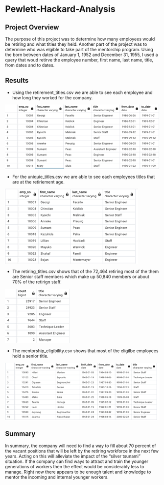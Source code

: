 # Pewlett-Hackard-Analysis

## Project Overview

The purpose of this project was to determine how many employees would be retiring and what titles they held. Another part of the project was to determine who was elgible to take part of the mentorship program. Using the born between dates of January 1, 1952 and December 31, 1955, I used a query that woud retirve the employee number, first name, last name, title, from dates and to dates. 

## Results

- Using the retirement_titles.csv we are able to see each employee and how long they worked for the company.

![](Data/retirement_titles.png)

- For the uniquie_titles.csv we are able to see each employees titles that are at the retiriement age.

![](Data/unique_titles.png)

- The retiring_titles.csv shows that of the 72,464 retiring most of the them are Senior staff members which make up 50,840 members or about 70% of the retirign staff.

![](Data/retiring_titles.png)

- The mentorship_eligibility.csv shows that most of the eligilbe employees hold a senior title. 

![](Data/mentorship_eligibilty.png)

## Summary

In summary, the company will need to find a way to fill about 70 percent of the vacant positions that will be left by the retiring workforce in the next few years. Acting on this will alleviate the impact of the “silver tsunami” situation. If the company can find ways to attract and train the younger generations of workers then the effect would be considerably less to manage. Right now there appears to be enough talent and knowledge to mentor the incoming and internal younger workers.

